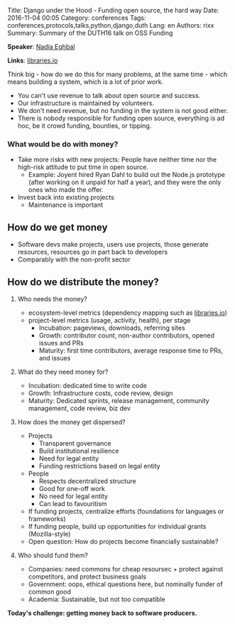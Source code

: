 Title: Django under the Hood - Funding open source, the hard way
Date:   2016-11-04 00:05
Category: conferences
Tags: conferences,protocols,talks,python,django,duth
Lang: en
Authors: rixx
Summary: Summary of the DUTH16 talk on OSS Funding


**Speaker**: [Nadia Eghbal](https://twitter.com/nayafia)

**Links**: [libraries.io](https://libraries.io/)

Think big - how do we do this for many problems, at the same time - which means building a system, which is a lot of
prior work.

 - You can't use revenue to talk about open source and success.
 - Our infrastructure is maintained by volunteers.
 - We don't need revenue, but no funding in the system is not good either.
 - There is nobody responsible for funding open source, everything is ad hoc, be it crowd funding, bounties, or tipping.

### What would be do with money?

 - Take more risks with new projects: People have neither time nor the high-risk attitude to put time in open source.
    - Example: Joyent hired Ryan Dahl to build out the Node.js prototype (after working on it unpaid for half a year), and
      they were the only ones who made the offer.
 - Invest back into existing projects
    - Maintenance is important

## How do we get money

 - Software devs make projects, users use projects, those generate resources, resources go in part back to developers 
 - Comparably with the non-profit sector

## How do we distribute the money?

1. Who needs the money?

    - ecosystem-level metrics (dependency mapping such as [libraries.io](https://libraries.io/))
    - project-level metrics (usage, activity, health), per stage
        - Incubation: pageviews, downloads, referring sites
        - Growth: contributor count, non-author contributors, opened issues and PRs
        - Maturity: first time contributors, average response time to PRs, and issues

2. What do they need money for?

    - Incubation: dedicated time to write code
    - Growth: Infrastructure costs, code review, design
    - Maturity: Dedicated sprints, release management, community management, code review, biz dev

3. How does the money get dispersed?

    - Projects
        - Transparent governance
        - Build institutional resilience
        - Need for legal entity
        - Funding restrictions based on legal entity
    - People
        - Respects decentralized structure
        - Good for one-off work
        - No need for legal entity
        - Can lead to favouritism
    - If funding projects, centralize efforts (foundations for languages or frameworks)
    - If funding people, build up opportunities for individual grants (Mozilla-style)
    - Open question: How do projects become financially sustainable?

4. Who should fund them?

    - Companies: need commons for cheap resoursec + protect against competitors, and protect business goals
    - Government: oops, ethical questions here, but nominally funder of common good
    - Academia: Sustainable, but not too compatible

**Today's challenge: getting money back to software producers.**

